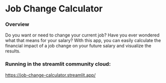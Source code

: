 # Job Change Calculator
### Overview
Do you want or need to change your current job? Have you ever wondered what that means for your salary? 
With this app, you can easily calculate the financial impact of a job change on your future salary and visualize the 
results.

### Running in the streamlit community cloud:
https://job-change-calculator.streamlit.app/